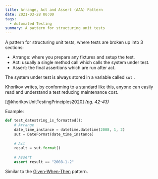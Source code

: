 ```yaml
---
title: Arrange, Act and Assert (AAA) Pattern
date: 2021-03-28 00:00
tags:
  - Automated Testing
summary: A pattern for structuring unit tests
---
```


A pattern for structuring unit tests, where tests are broken up into 3 sections:

* Arrange: where you prepare any fixtures and setup the test.
* Act: usually a single method call which calls the system under test.
* Assert: the final assertions which are run after act.

The system under test is always stored in a variable called `sut` .

Khorikov writes, by conforming to a standard like this, anyone can easily read and understand a test reducing maintenance cost.

[@khorikovUnitTestingPrinciples2020] *(pg. 42-43)*

Example:

```python
def test_datestring_is_formatted():
    # Arrange
    date_time_instance = datetime.datetime(2008, 1, 2)
    sut = DateFormat(date_time_instance)
    
    # Act
    result = sut.format()
    
    # Assert
    assert result == "2008-1-2"
```

Similar to the [Given-When-Then](https://martinfowler.com/bliki/GivenWhenThen.html) pattern.